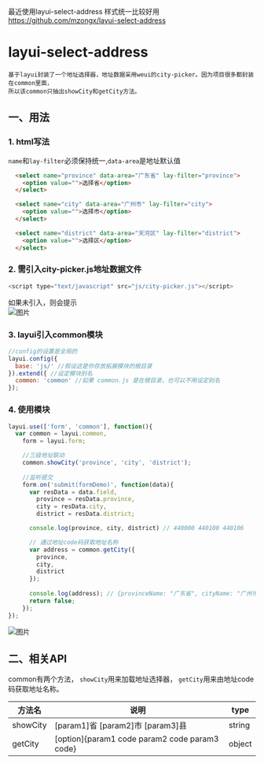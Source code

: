 最近使用layui-select-address 样式统一比较好用
https://github.com/mzongx/layui-select-address

# layui-select-address
	基于layui封装了一个地址选择器，地址数据采用weui的city-picker。因为项目很多都封装在common里面，
	所以该common只抽出showCity和getCity方法。
## 一、用法
### 1. html写法
  `name`和`lay-filter`必须保持统一,`data-area`是地址默认值
```html
  <select name="province" data-area="广东省" lay-filter="province">
    <option value="">选择省</option>
  </select> 
```
```html
  <select name="city" data-area="广州市" lay-filter="city">
    <option value="">选择市</option>
  </select> 
```
```html
  <select name="district" data-area="天河区" lay-filter="district">
    <option value="">选择区</option>
  </select> 
```
### 2. 需引入city-picker.js地址数据文件
```javascript
<script type="text/javascript" src="js/city-picker.js"></script>
```
如果未引入，则会提示	  
![图片](./src/img/img01.png "未引入地址数据")
### 3. layui引入common模块
```javascript
//config的设置是全局的
layui.config({
  base: 'js/' //假设这是你存放拓展模块的根目录
}).extend({ //设定模块别名
  common: 'common' //如果 common.js 是在根目录，也可以不用设定别名
});
```
### 4. 使用模块
```javascript
layui.use(['form', 'common'], function(){
  var common = layui.common,
    form = layui.form;

    //三级地址联动
    common.showCity('province', 'city', 'district');
    
    //监听提交
    form.on('submit(formDemo)', function(data){
      var resData = data.field,
        province = resData.province,
        city = resData.city,
        district = resData.district;

      console.log(province, city, district) // 440000 440100 440106

      // 通过地址code码获取地址名称
      var address = common.getCity({
        province, 
        city,
        district
      });
      
      console.log(address); // {provinceName: "广东省", cityName: "广州市", districtName: "天河区"}
      return false;
    });
});
```
![图片](./src/img/img02.png "图片预览")

## 二、相关API
  common有两个方法， 
  `showCity`用来加载地址选择器，
  `getCity`用来由地址code码获取地址名称。

| 方法名 | 说明 | type |
| ------------- | ------------- | ------------- |
| showCity | [param1]省 [param2]市 [param3]县 | string |
| getCity | [option]{param1 code param2 code param3 code} | object |